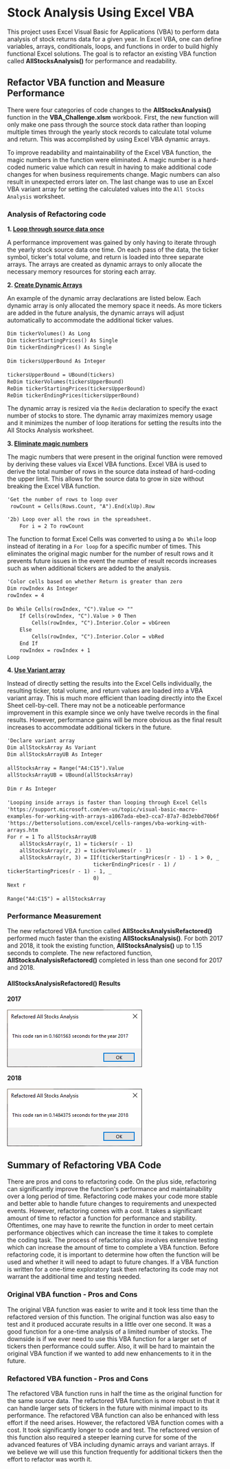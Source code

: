 # Stock Analysis Using Excel VBA
This project uses Excel Visual Basic for Applications (VBA) to perform data analysis of stock returns data for a given year. In Excel VBA, one can define variables, arrays, conditionals, loops, and functions in order to build highly functional Excel solutions. The goal is to refactor an existing VBA function called **AllStocksAnalysis()** for performance and readability.


## Refactor VBA function and Measure Performance
There were four categories of code changes to the **AllStocksAnalysis()** function in the **VBA_Challenge.xlsm** workbook.  First, the new function will only make one pass through the source stock data rather than looping multiple times through the yearly stock records to calculate total volume and return. This was accomplished by using Excel VBA dynamic arrays.

To improve readability and maintainability of the Excel VBA function, the magic numbers in the function were eliminated.  A magic number is a hard-coded numeric value which can result in having to make additional code changes for when business requirements change. Magic numbers can also result in unexpected errors later on.  The last change was to use an Excel VBA variant array for setting the calculated values into the `All Stocks Analysis` worksheet.

### Analysis of Refactoring code

**1. <u>Loop through source data once</u>**

A performance improvement was gained by only having to iterate through the yearly stock source data one time.  On each pass of the data, the ticker symbol, ticker's total volume, and return is loaded into three separate arrays.  The arrays are created as dynamic arrays to only allocate the necessary memory resources for storing each array.

**2. <u>Create Dynamic Arrays</u>**

An example of the dynamic array declarations are listed below.  Each dynamic array is only allocated the memory space it needs.  As more tickers are added in the future analysis, the dynamic arrays will adjust automatically to accommodate the additional ticker values.

```vbnet
Dim tickerVolumes() As Long
Dim tickerStartingPrices() As Single
Dim tickerEndingPrices() As Single
	
Dim tickersUpperBound As Integer

tickersUpperBound = UBound(tickers)
ReDim tickerVolumes(tickersUpperBound)
ReDim tickerStartingPrices(tickersUpperBound)
ReDim tickerEndingPrices(tickersUpperBound)
```

The dynamic array is resized via the `Redim` declaration to specify the exact number of stocks to store.  The dynamic array maximizes memory usage and it minimizes the number of loop iterations for setting the results into the All Stocks Analysis worksheet.

**3. <u>Eliminate magic numbers</u>**

The magic numbers that were present in the original function were removed by deriving these values via Excel VBA functions. Excel VBA is used to derive the total number of rows in the source data instead of hard-coding the upper limit.  This allows for the source data to grow in size without breaking the Excel VBA function. 

```vbnet
'Get the number of rows to loop over
 rowCount = Cells(Rows.Count, "A").End(xlUp).Row
```
```vbnet
'2b) Loop over all the rows in the spreadsheet.
    For i = 2 To rowCount
```


The function to format Excel Cells was converted to using a `Do While` loop instead of iterating in a `For loop` for a specific number of times.  This eliminates the original magic number for the number of result rows and it prevents future issues in the event the number of result records increases such as when additional tickers are added to the analysis.

```vbnet
'Color cells based on whether Return is greater than zero
Dim rowIndex As Integer
rowIndex = 4

Do While Cells(rowIndex, "C").Value <> ""
    If Cells(rowIndex, "C").Value > 0 Then
        Cells(rowIndex, "C").Interior.Color = vbGreen
    Else
        Cells(rowIndex, "C").Interior.Color = vbRed
    End If
    rowIndex = rowIndex + 1
Loop
```

 
**4. <u>Use Variant array</u>**

Instead of directly setting the results into the Excel Cells individually, the resulting ticker, total volume, and return values are loaded into a VBA variant array. This is much more efficient than loading directly into the Excel Sheet cell-by-cell.  There may not be a noticeable performance improvement in this example since we only have twelve records in the final results.  However, performance gains will be more obvious as the final result increases to accommodate additional tickers in the future.

```vbnet
'Declare variant array
Dim allStocksArray As Variant
Dim allStocksArrayUB As Integer

allStocksArray = Range("A4:C15").Value
allStocksArrayUB = UBound(allStocksArray)

Dim r As Integer

'Looping inside arrays is faster than looping through Excel Cells
'https://support.microsoft.com/en-us/topic/visual-basic-macro-examples-for-working-with-arrays-a1067ada-ebe3-cca7-87a7-8d3ebbd70b6f
'https://bettersolutions.com/excel/cells-ranges/vba-working-with-arrays.htm
For r = 1 To allStocksArrayUB
    allStocksArray(r, 1) = tickers(r - 1)
    allStocksArray(r, 2) = tickerVolumes(r - 1)
    allStocksArray(r, 3) = IIf(tickerStartingPrices(r - 1) - 1 > 0, _
                            tickerEndingPrices(r - 1) / tickerStartingPrices(r - 1) - 1, _
                            0)
Next r

Range("A4:C15") = allStocksArray
```


### Performance Measurement
The new refactored VBA function called **AllStocksAnalysisRefactored()** performed much faster than the existing **AllStocksAnalysis()**.  For both 2017 and 2018, it took the existing function, **AllStocksAnalysis()** up to 1.15 seconds to complete.  The new refactored function, **AllStocksAnalysisRefactored()** completed in less than one second for 2017 and 2018.

#### AllStocksAnalysisRefactored() Results

**2017**<br/><br/>
![](resources/VBA_Challenge_2017.png)

**2018**<br/><br/>
![](resources/VBA_Challenge_2018.png)

## Summary of Refactoring VBA Code
There are pros and cons to refactoring code. On the plus side, refactoring can significantly improve the function's performance and maintainability over a long period of time. Refactoring code makes your code more stable and better able to handle future changes to requirements and unexpected events.  However, refactoring comes with a cost.  It takes a significant amount of time to refactor a function for performance and stability.  Oftentimes, one may have to rewrite the function in order to meet certain performance objectives which can increase the time it takes to complete the coding task. The process of refactoring also involves extensive testing which can increase the amount of time to complete a VBA function.  Before refactoring code, it is important to determine how often the function will be used and whether it will need to adapt to future changes.  If a VBA function is written for a one-time exploratory task then refactoring its code may not warrant the additional time and testing needed.

### Original VBA function - Pros and Cons
The original VBA function was easier to write and it took less time than the refactored version of this function.  The original function was also easy to test and it produced accurate results in a little over one second.  It was a good function for a one-time analysis of a limited number of stocks. The downside is if we ever need to use this VBA function for a larger set of tickers then performance could suffer. Also, it will be hard to maintain the original VBA function if we wanted to add new enhancements to it in the future.

### Refactored VBA function - Pros and Cons
The refactored VBA function runs in half the time as the original function for the same source data.  The refactored VBA function is more robust in that it can handle larger sets of tickers in the future with minimal impact to its performance. The refactored VBA function can also be enhanced with less effort if the need arises.  However, the refactored VBA function comes with a cost.  It took significantly longer to code and test. The refactored version of this function also required a steeper learning curve for some of the advanced features of VBA including dynamic arrays and variant arrays.  If we believe we will use this function frequently for additional tickers then the effort to refactor was worth it.

